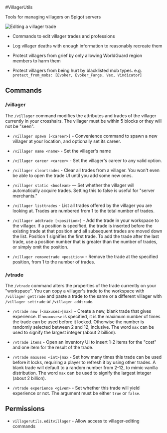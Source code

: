 #VillagerUtils

Tools for managing villagers on Spigot servers

![Editing a villager trade](http://i.imgur.com/pBWpb0d.gif)

* Commands to edit villager trades and professions

* Log villager deaths with enough information to reasonably recreate them

* Protect villagers from grief by only allowing WorldGuard region members to harm them

* Protect villagers from being hurt by blacklisted mob types. e.g. `protect_from_mobs: [Evoker, Evoker_Fangs, Vex, Vindicator]`


## Commands
### /villager

The `/villager` command modifies the attributes and trades of the villager 
currently in your crosshairs. The villager must be within 5 blocks or they
will not be "seen".

* `/villager spawn [<career>]` - Convenience command to spawn a new villager at your location, and optionally set its career.

* `/villager name <name>` - Set the villager's name

* `/villager career <career>` - Set the villager's career to any valid option.

* `/villager cleartrades` - Clear all trades from a villager. You won't even be able to open the trade UI until you add some new ones.

* `/villager static <boolean>` — Set whether the villager will automatically acquire trades. Setting this to false is useful for "server merchants."

* `/villager listtrades` - List all trades offered by the villager you are looking at. Trades are numbered from 1 to the total number of trades.

* `/villager addtrade [<position>]` - Add the trade in your workspace to the villager. If a position is specified, the trade is inserted before the existing trade at that position and all subsequent trades are moved down the list. Position 1 signifies the first trade. To add the trade after the last trade, use a position number that is greater than the number of trades, or simply omit the position.

* `/villager removetrade <position>` - Remove the trade at the specified position, from 1 to the number of trades.


### /vtrade

The `/vtrade` command alters the properties of the trade currently on your
"workspace". You can copy a villager's trade to the workspace with
`/villager gettrade` and paste a trade to the same or a different villager
with `/villager settrade` or `/villager addtrade`.

* `/vtrade new [<maxuses>|max]` - Create a new, blank trade that gives experience. If `<maxuses>` is specified, it is the maximum number of times the trade can be used before it locked. Otherwise the number is randomly selected between 2 and 12, inclusive. The word `max` can be used to signify the largest integer (about 2 billion).

* `/vtrade items` - Open an inventory UI to insert 1-2 items for the "cost" and one item for the result of the trade.

* `/vtrade maxuses <int>|max` - Set how many times this trade can be used before it locks, requiring a player to refresh it by using other trades. A blank trade will default to a random number from 2-12, to mimic vanilla distribution. The word `max` can be used to signify the largest integer (about 2 billion).

* `/vtrade experience <given>` - Set whether this trade will yield experience or not. The <given> argument must be either `true` or `false`.


## Permissions

* `villagerutils.editvillager` - Allow access to villager-editing commands

